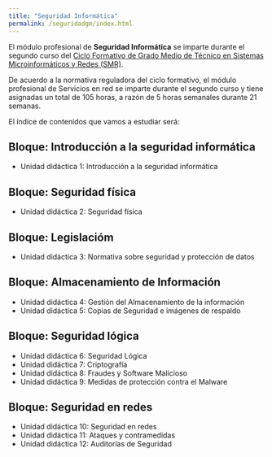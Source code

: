 ```yaml
---
title: "Seguridad Informática"
permalink: /seguridadgm/index.html
---
```


El módulo profesional de **Seguridad Informática** se imparte durante el segundo curso del [Ciclo Formativo de Grado Medio de Técnico en Sistemas Microinformáticos y Redes (SMR)](http://www.aapri.es/curriculo/fp/smr).

De acuerdo a la normativa reguladora del ciclo formativo, el módulo profesional de Servicios en red se imparte durante el segundo curso y tiene asignadas un total de 105 horas, a razón de 5 horas semanales durante 21 semanas.

El índice de contenidos que vamos a estudiar será:

## Bloque: Introducción a la seguridad informática

* Unidad didáctica 1: Introducción a la seguridad informática

## Bloque: Seguridad física

* Unidad didáctica 2: Seguridad física

## Bloque: Legislacióm

* Unidad didáctica 3: Normativa sobre seguridad y protección de datos

## Bloque: Almacenamiento de Información

* Unidad didáctica 4: Gestión del Almacenamiento de la información
* Unidad didáctica 5: Copias de Seguridad e imágenes de respaldo

## Bloque: Seguridad lógica

* Unidad didáctica 6: Seguridad Lógica
* Unidad didáctica 7: Criptografía
* Unidad didáctica 8: Fraudes y Software Malicioso
* Unidad didáctica 9: Medidas de protección contra el Malware

## Bloque: Seguridad en redes

* Unidad didáctica 10: Seguridad en redes
* Unidad didáctica 11: Ataques y contramedidas
* Unidad didáctica 12: Auditorías de Seguridad

